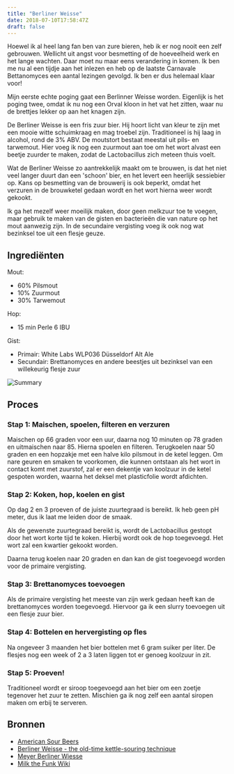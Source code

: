 ```yaml
---
title: "Berliner Weisse"
date: 2018-07-10T17:58:47Z
draft: false
---
```


Hoewel ik al heel lang fan ben van zure bieren, heb ik er nog nooit een zelf
gebrouwen. Wellicht uit angst voor besmetting of de hoeveelheid werk en het
lange wachten. Daar moet nu maar eens verandering in komen. Ik ben me nu al een
tijdje aan het inlezen en heb op de laatste Carnavale Bettanomyces een aantal
lezingen gevolgd. Ik ben er dus helemaal klaar voor!

<!--more-->

Mijn eerste echte poging gaat een Berlinner Weisse worden. Eigenlijk is het
poging twee, omdat ik nu nog een Orval kloon in het vat het zitten, waar nu de
brettjes lekker op aan het knagen zijn.

De Berliner Weisse is een fris zuur bier. Hij hoort licht van kleur te zijn met
een mooie witte schuimkraag en mag troebel zijn. Traditioneel is hij laag in
alcohol, rond de 3% ABV. De moutstort bestaat meestal uit pils- en tarwemout.
Hier voeg ik nog een zuurmout aan toe om het wort alvast een beetje zuurder te
maken, zodat de Lactobacillus zich meteen thuis voelt.

Wat de Berliner Weisse zo aantrekkelijk maakt om te brouwen, is dat het niet
veel langer duurt dan een 'schoon' bier, en het levert een heerlijk sessiebier
op. Kans op besmetting van de brouwerij is ook beperkt, omdat het verzuren in
de brouwketel gedaan wordt en het wort hierna weer wordt gekookt.

Ik ga het mezelf weer moeilijk maken, door geen melkzuur toe te voegen, maar
gebruik te maken van de gisten en bacterieën die van nature op het mout
aanwezig zijn. In de secundaire vergisting voeg ik ook nog wat bezinksel toe
uit een flesje geuze.

## Ingrediënten

Mout:

 - 60% Pilsmout
 - 10% Zuurmout
 - 30% Tarwemout

Hop:

 - 15 min Perle 6 IBU

Gist:

 - Primair: White Labs WLP036 Düsseldorf Alt Ale
 - Secundair: Brettanomyces en andere beestjes uit bezinksel van een
   willekeurig flesje zuur

![Summary](/images/berlinerweisse001.png)

## Proces

### Stap 1: Maischen, spoelen, filteren en verzuren

Maischen op 66 graden voor een uur, daarna nog 10 minuten op 78 graden en
uitmaischen naar 85. Hierna spoelen en filteren. Terugkoelen naar 50 graden en
een hopzakje met een halve kilo pilsmout in de ketel leggen. Om nare geuren en
smaken te voorkomen, die kunnen ontstaan als het wort in contact komt met
zuurstof, zal er een dekentje van koolzuur in de ketel gespoten worden, waarna
het deksel met plasticfolie wordt afdichten.

### Stap 2: Koken, hop, koelen en gist

Op dag 2 en 3 proeven of de juiste zuurtegraad is bereikt. Ik heb geen
pH meter, dus ik laat me leiden door de smaak.

Als de gewenste zuurtegraad bereikt is, wordt de Lactobacillus gestopt
door het wort korte tijd te koken. Hierbij wordt ook de hop toegevoegd.
Het wort zal een kwartier gekookt worden.

Daarna terug koelen naar 20 graden en dan kan de gist toegevoegd worden
voor de primaire vergisting.

### Stap 3: Brettanomyces toevoegen

Als de primaire vergisting het meeste van zijn werk gedaan heeft kan de
brettanomyces worden toegevoegd. Hiervoor ga ik een slurry toevoegen
uit een flesje zuur bier.

### Stap 4: Bottelen en hervergisting op fles

Na ongeveer 3 maanden het bier bottelen met 6 gram suiker per liter.
De flesjes nog een week of 2 a 3 laten liggen tot er genoeg koolzuur
in zit.

### Stap 5: Proeven!

Traditioneel wordt er siroop toegevoegd aan het bier om een zoetje tegenover
het zuur te zetten. Mischien ga ik nog zelf een aantal siropen maken om erbij
te serveren.

## Bronnen

 - [American Sour Beers](https://www.brewerspublications.com/products/american-sour-beers-innovative-techniques-for-mixed-fermentations)
 - [Berliner Weisse - the old-time kettle-souring technique](https://sourbeernews.com/2012/09/18/berliner-weisse-the-old-time-kettle-souring-technique/)
 - [Meyer Berliner Wiesse](http://www.craftbrewersconference.com/wp-content/uploads/2012_Meyer_Berliner-Weisse.pdf)
 - [Milk the Funk Wiki](http://www.milkthefunk.com/wiki/Wort_Souring#Souring_in_the_Boiler_.28Kettle_Sour.29)
